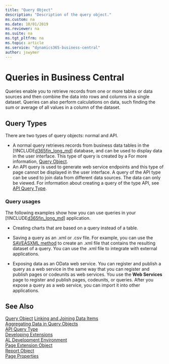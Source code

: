 ```yaml
---
title: "Query Object"
description: "Description of the query object."
ms.custom: na
ms.date: 10/01/2019
ms.reviewer: na
ms.suite: na
ms.tgt_pltfrm: na
ms.topic: article
ms.service: "dynamics365-business-central"
author: jswymer
---
```


# Queries in Business Central

Queries enable you to retrieve records from one or more tables or data sources and then combine the data into rows and columns in a single dataset. Queries can also perform calculations on data, such finding the sum or average of all values in a column of the dataset.

## Query Types

There are two types of query objects: normal and API.

- A normal query retrieves records from business data tables in the [!INCLUDE[d365fin_long_md](includes/d365fin_long_md.md)] database, and can be used to display data in the user interface. This type of query is created by a For more information, [Query Object](devenv-query-object.md). 
- An API query is used to generate web service endpoints and this type of page cannot be displayed in the user interface. A query of the API type can be used to join data from different data sources. The data can only be viewed. For information about creating a query of the type API, see [API Query Type](devenv-api-querytype.md).

### Query usages
  
The following examples show how you can use queries in your [!INCLUDE[d365fin_long_md](includes/d365fin_long_md.md)] application.  

-   Creating charts that are based on a query instead of a table.  

-   Saving a query as an .xml or .csv file. For example, you can use the [SAVEASXML method](methods-auto/query/query-saveasxml-integer-string-method.md) to create an .xml file that contains the resulting dataset of a query. You can use the .xml file to integrate with external applications.  

-   Exposing data as an OData web service. You can register and publish a query as a web service in the same way that you can register and publish pages or codeunits as web services. You use the **Web Services** page to register and publish pages, codeunits, or queries. After you expose a query as a web service, you can import it into other applications.

## See Also
[Query Object](devenv-query-object.md)
[Linking and Joining Data Items](devenv-query-links-joins.md)  
[Aggregating Data in Query Objects](devenv-query-totals-grouping.md)  
[API Query Type](devenv-api-querytype.md)  
[Developing Extensions](devenv-dev-overview.md)  
[AL Development Environment](devenv-reference-overview.md)  
[Page Extension Object](devenv-page-ext-object.md)  
[Report Object](devenv-report-object.md)  
[Page Properties](properties/devenv-page-property-overview.md)
